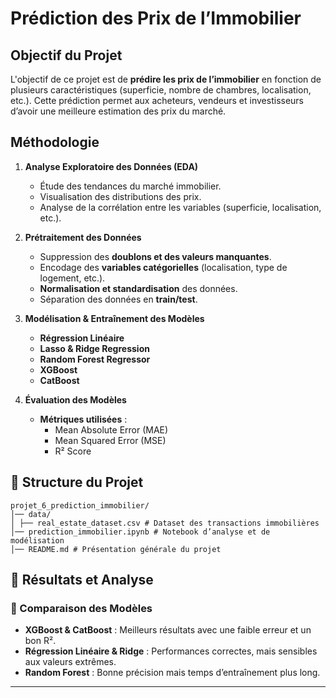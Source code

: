 # Prédiction des Prix de l’Immobilier  

## Objectif du Projet  
L'objectif de ce projet est de **prédire les prix de l’immobilier** en fonction de plusieurs caractéristiques (superficie, nombre de chambres, localisation, etc.). Cette prédiction permet aux acheteurs, vendeurs et investisseurs d’avoir une meilleure estimation des prix du marché.

## Méthodologie  

1. **Analyse Exploratoire des Données (EDA)**  
   - Étude des tendances du marché immobilier.  
   - Visualisation des distributions des prix.  
   - Analyse de la corrélation entre les variables (superficie, localisation, etc.).  

2. **Prétraitement des Données**  
   - Suppression des **doublons et des valeurs manquantes**.  
   - Encodage des **variables catégorielles** (localisation, type de logement, etc.).  
   - **Normalisation et standardisation** des données.  
   - Séparation des données en **train/test**.  

3. **Modélisation & Entraînement des Modèles**  
   - **Régression Linéaire**  
   - **Lasso & Ridge Regression**  
   - **Random Forest Regressor**  
   - **XGBoost**  
   - **CatBoost**  

4. **Évaluation des Modèles**  
   - **Métriques utilisées** :  
     - Mean Absolute Error (MAE)  
     - Mean Squared Error (MSE)  
     - R² Score  

## 📂 Structure du Projet  

````
projet_6_prediction_immobilier/
│── data/
│ ├── real_estate_dataset.csv # Dataset des transactions immobilières
│── prediction_immobilier.ipynb # Notebook d’analyse et de modélisation
│── README.md # Présentation générale du projet
````

## 🚀 Résultats et Analyse  

### 📌 Comparaison des Modèles  
- **XGBoost & CatBoost** : Meilleurs résultats avec une faible erreur et un bon R².  
- **Régression Linéaire & Ridge** : Performances correctes, mais sensibles aux valeurs extrêmes.  
- **Random Forest** : Bonne précision mais temps d’entraînement plus long.  
 

---
